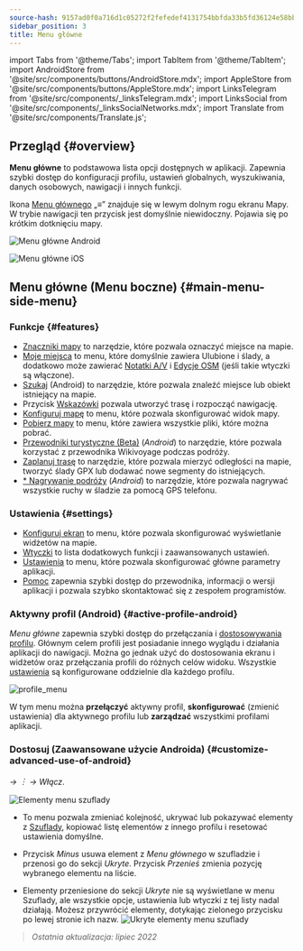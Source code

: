 ```yaml
---
source-hash: 9157ad0f0a716d1c05272f2fefedef4131754bbfda33b5fd36124e58bb0e2ce1
sidebar_position: 3
title: Menu główne
---
```

import Tabs from '@theme/Tabs';
import TabItem from '@theme/TabItem';
import AndroidStore from '@site/src/components/buttons/AndroidStore.mdx';
import AppleStore from '@site/src/components/buttons/AppleStore.mdx';
import LinksTelegram from '@site/src/components/_linksTelegram.mdx';
import LinksSocial from '@site/src/components/_linksSocialNetworks.mdx';
import Translate from '@site/src/components/Translate.js';

## Przegląd {#overview}

**Menu główne** to podstawowa lista opcji dostępnych w aplikacji. Zapewnia szybki dostęp do konfiguracji profilu, ustawień globalnych, wyszukiwania, danych osobowych, nawigacji i innych funkcji.

Ikona [Menu głównego](../widgets/map-buttons.md#main-menu) „&#8801;” znajduje się w lewym dolnym rogu ekranu Mapy. W trybie nawigacji ten przycisk jest domyślnie niewidoczny. Pojawia się po krótkim dotknięciu mapy.

<Tabs groupId="operating-systems">

<TabItem value="android" label="Android">

![Menu główne Android](@site/static/img/menu/main_menu_android.png)

</TabItem>

<TabItem value="ios" label="iOS">

![Menu główne iOS](@site/static/img/menu/main_menu_ios.png)

</TabItem>

</Tabs>

## Menu główne (Menu boczne) {#main-menu-side-menu}

### Funkcje {#features}

- [Znaczniki mapy](../personal/markers.md) to narzędzie, które pozwala oznaczyć miejsce na mapie.
- [Moje miejsca](../personal/myplaces.md) to menu, które domyślnie zawiera Ulubione i ślady, a dodatkowo może zawierać [Notatki A/V](../plugins/audio-video-notes.md) i [Edycje OSM](../plugins/osm-editing.md) (jeśli takie wtyczki są włączone).
- [Szukaj](../search/index.md) (Android) to narzędzie, które pozwala znaleźć miejsce lub obiekt istniejący na mapie.
- Przycisk [Wskazówki](../widgets/map-buttons.md#directions) pozwala utworzyć trasę i rozpocząć nawigację.
- [Konfiguruj mapę](../map/configure-map-menu.md) to menu, które pozwala skonfigurować widok mapy.
- [Pobierz mapy](../start-with/download-maps.md) to menu, które zawiera wszystkie pliki, które można pobrać.
- [Przewodniki turystyczne (Beta)](../plan-route/travel-guides.md) (*Android*) to narzędzie, które pozwala korzystać z przewodnika Wikivoyage podczas podróży.
- [Zaplanuj trasę](../plan-route/create-route.md) to narzędzie, które pozwala mierzyć odległości na mapie, tworzyć ślady GPX lub dodawać nowe segmenty do istniejących.
- [* Nagrywanie podróży](../plugins/trip-recording.md) (*Android*) to narzędzie, które pozwala nagrywać wszystkie ruchy w śladzie za pomocą GPS telefonu.

### Ustawienia {#settings}

- [Konfiguruj ekran](../widgets/configure-screen.md) to menu, które pozwala skonfigurować wyświetlanie widżetów na mapie.
- [Wtyczki](../plugins/index.md#configure-plugin) to lista dodatkowych funkcji i zaawansowanych ustawień.
- [Ustawienia](../personal/global-settings.md) to menu, które pozwala skonfigurować główne parametry aplikacji.
- [Pomoc](./first-steps.md#offline-help) zapewnia szybki dostęp do przewodnika, informacji o wersji aplikacji i pozwala szybko skontaktować się z zespołem programistów.

### Aktywny profil (Android) {#active-profile-android}

*Menu główne* zapewnia szybki dostęp do przełączania i [dostosowywania profilu](../personal/profiles.md). Głównym celem profili jest posiadanie innego wyglądu i działania aplikacji do nawigacji. Można go jednak użyć do dostosowania ekranu i widżetów oraz przełączania profili do różnych celów widoku. Wszystkie [ustawienia](../personal/profiles.md) są konfigurowane oddzielnie dla każdego profilu.

![profile_menu](@site/static/img/menu/profile_menu.png)

W tym menu można **przełączyć** aktywny profil, **skonfigurować** (zmienić ustawienia) dla aktywnego profilu lub **zarządzać** wszystkimi profilami aplikacji.

### Dostosuj (Zaawansowane użycie Androida) {#customize-advanced-use-of-android}

*<Translate android="true" ids="shared_string_menu,configure_profile,ui_customization,shared_string_drawer"/> → &#65049; → Włącz*.

![Elementy menu szuflady](@site/static/img/settings/drawer_menu_correct.png)

- To menu pozwala zmieniać kolejność, ukrywać lub pokazywać elementy z [Szuflady](../personal/profiles.md#drawer), kopiować listę elementów z innego profilu i resetować ustawienia domyślne.

- Przycisk *Minus* usuwa element z *Menu głównego* w szufladzie i przenosi go do sekcji *Ukryte*. Przycisk *Przenieś* zmienia pozycję wybranego elementu na liście.

- Elementy przeniesione do sekcji *Ukryte* nie są wyświetlane w menu Szuflady, ale wszystkie opcje, ustawienia lub wtyczki z tej listy nadal działają. Możesz przywrócić elementy, dotykając zielonego przycisku po lewej stronie ich nazw.
  ![Ukryte elementy menu szuflady](@site/static/img/settings/drawer_menu_hidden_items.png)

> *Ostatnia aktualizacja: lipiec 2022*